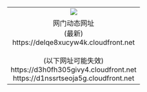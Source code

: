 ﻿<table>
  <tr></tr>
  <tr><td colspan=2 align=center><img src="https://delqe8xucyw4k.cloudfront.net/Up/oGate.jpg" /></td></tr>
  <tr><td colspan=2 align=center>网门动态网址<br/>(最新)
<br>https://delqe8xucyw4k.cloudfront.net
<br/><br/>(以下网址可能失效)
<br>https://d3h0fh305givy4.cloudfront.net
<br>https://d1nssrtseoja5g.cloudfront.net
    </td>
  </tr>
</table>
